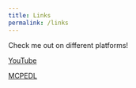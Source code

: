 ```yaml
--- 
title: Links
permalink: /links
--- 
```


Check me out on different platforms!

[YouTube](https://www.youtube.com/channel/UCW_dsmLJe5dIrVw34y9IOew)

[MCPEDL](https://mcpedl.com/user/jwforever5504/)
